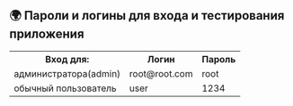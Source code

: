 ## 🌍 Пароли и логины для входа и тестирования приложения


<table>
    <tr>
        <th>Вход для:</th>
        <th>Логин</th>
        <th>Пароль</th>
    </tr>
    <tr>
        <td>администратора(admin)</td>
        <td>root@root.com</td>
        <td>root</td>
    </tr>
    <tr>
        <td>обычный пользователь</td>
        <td>user</td>
        <td>1234</td>
    </tr>
</table>